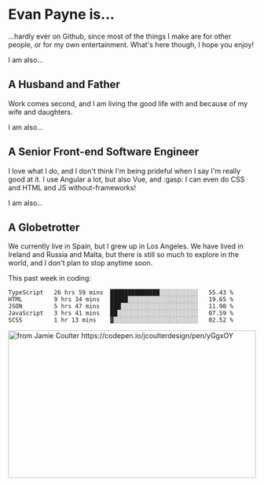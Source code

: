 # Evan Payne is...
...hardly ever on Github, since most of the things I make are for other people, or for my own entertainment.  What's here though, I hope you enjoy!

I am also...
## A Husband and Father
Work comes second, and I am living the good life with and because of my wife and daughters.

I am also...
## A Senior Front-end Software Engineer
I love what I do, and I don't think I'm being prideful when I say I'm really good at it.  I use Angular a lot, but also Vue, and :gasp: I can even do CSS and HTML and JS without-frameworks!

I am also...
## A Globetrotter
We currently live in Spain, but I grew up in Los Angeles.  We have lived in Ireland and Russia and Malta, but there is still so much to explore in the world, and I don't plan to stop anytime soon.

This past week in coding:
<!--START_SECTION:waka-->
```text
TypeScript   26 hrs 59 mins  ██████████████░░░░░░░░░░░   55.43 % 
HTML         9 hrs 34 mins   █████░░░░░░░░░░░░░░░░░░░░   19.65 % 
JSON         5 hrs 47 mins   ███░░░░░░░░░░░░░░░░░░░░░░   11.90 % 
JavaScript   3 hrs 41 mins   ██░░░░░░░░░░░░░░░░░░░░░░░   07.59 % 
SCSS         1 hr 13 mins    ▓░░░░░░░░░░░░░░░░░░░░░░░░   02.52 % 
```
<!--END_SECTION:waka-->


<img alt="from Jamie Coulter https://codepen.io/jcoulterdesign/pen/yGgxOY" src="./solar.svg" width="100%" height="300"/>
